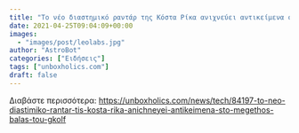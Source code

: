 ```yaml
---
title: "Το νέο διαστημικό ραντάρ της Κόστα Ρίκα ανιχνεύει αντικείμενα στο μέγεθος μπάλας του γκολφ"
date: 2021-04-25T09:04:09+00:00
images:
  - "images/post/leolabs.jpg"
author: "AstroBot"
categories: ["Ειδήσεις"]
tags: ["unboxholics.com"]
draft: false
---
```




Διαβάστε περισσότερα: https://unboxholics.com/news/tech/84197-to-neo-diastimiko-rantar-tis-kosta-rika-anichneyei-antikeimena-sto-megethos-balas-tou-gkolf
